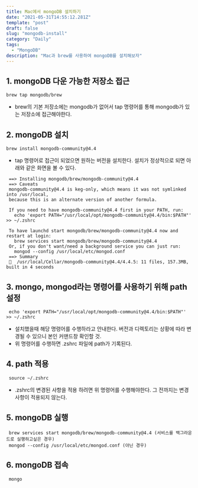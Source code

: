 ```yaml
---
title: Mac에서 mongoDB 설치하기
date: "2021-05-31T14:55:12.281Z"
template: "post"
draft: false
slug: "mongodb-install"
category: "Daily"
tags:
  - "MongoDB"
description: "Mac과 brew를 사용하여 mongoDB를 설치해보자"
---
```


## 1. mongoDB 다운 가능한 저장소 접근
   ```
   brew tap mongodb/brew
   ```
   - brew의 기본 저장소에는 mongodb가 없어서 tap 명령어를 통해 mongodb가 있는 저장소에 접근해야한다.
    
## 2. mongoDB 설치
   ```
   brew install mongodb-community@4.4
   ```
  - tap 명령어로 접근이 되었으면 원하는 버전을 설치한다. 설치가 정상적으로 되면 아래와 같은 화면을 볼 수 있다.
    
   ```
    ==> Installing mongodb/brew/mongodb-community@4.4
    ==> Caveats
    mongodb-community@4.4 is keg-only, which means it was not symlinked into /usr/local,
    because this is an alternate version of another formula.

    If you need to have mongodb-community@4.4 first in your PATH, run:
      echo 'export PATH="/usr/local/opt/mongodb-community@4.4/bin:$PATH"' >> ~/.zshrc

    To have launchd start mongodb/brew/mongodb-community@4.4 now and restart at login:
      brew services start mongodb/brew/mongodb-community@4.4
    Or, if you don't want/need a background service you can just run:
      mongod --config /usr/local/etc/mongod.conf
    ==> Summary
    🍺  /usr/local/Cellar/mongodb-community@4.4/4.4.5: 11 files, 157.3MB, built in 4 seconds
   ```

## 3. mongo, mongod라는 명령어를 사용하기 위해 path설정
   ```
    echo 'export PATH="/usr/local/opt/mongodb-community@4.4/bin:$PATH"' >> ~/.zshrc
   ```
   - 설치했을때 해당 명령어를 수행하라고 안내한다. 버전과 디렉토리는 상황에 따라 변경될 수 있으니 본인 커맨드창 확인할 것.
   - 위 명령어를 수행하면 .zshrc 파일에 path가 기록된다.
   
## 4. path 적용
   ```
    source ~/.zshrc
   ```
   - .zshrc의 변경된 사항을 적용 하려면 위 명령어를 수행해야한다. 그 전까지는 변경사항이 적용되지 않는다.
   
## 5. mongoDB 실행
   ```
    brew services start mongodb/brew/mongodb-community@4.4 (서비스를 백그라운드로 실행하고싶은 경우)
    mongod --config /usr/local/etc/mongod.conf (아닌 경우)
   ```

## 6. mongoDB 접속
 ```
  mongo
 ```
    
